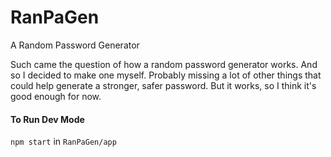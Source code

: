 # RanPaGen
A Random Password Generator

Such came the question of how a random password generator works.
And so I decided to make one myself.
Probably missing a lot of other things that could help generate a stronger, safer password.
But it works, so I think it's good enough for now.

#### To Run Dev Mode
`npm start` in `RanPaGen/app`